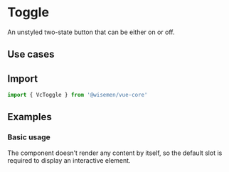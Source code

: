 # Toggle

An unstyled two-state button that can be either on or off.

## Use cases

<BulletList
  :items="[
    {
      description: 'When you want users toggle between two states.',
      variant: 'good',
    },
    {
      description: 'When the toggle is part of a form.',
      variant: 'bad',
      link: {
        label: 'Checkbox',
        href: '/vue-core/components/checkbox/checkbox',
      },
    },
  ]"
/>

## Import

```ts
import { VcToggle } from '@wisemen/vue-core'
```

<!-- @include: ./toggle-meta.md -->

## Examples

### Basic usage
The component doesn’t render any content by itself, so the default slot is required to display an interactive element.

<ComponentPreviewV1 name="toggle/basic" />
